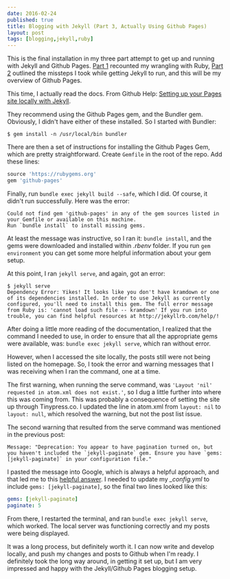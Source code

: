 ```yaml
---
date: 2016-02-24
published: true
title: Blogging with Jekyll (Part 3, Actually Using Github Pages)
layout: post
tags: [blogging,jekyll,ruby]
---
```

This is the final installation in my three part attempt to get up and running with Jekyll and Github Pages. [Part 1](/2016/02/23/getting-started-with-jekyll-part-1.html) recounted my wrangling with Ruby, [Part 2](/2016/02/24/getting-started-with-jekyll-part-2.html) outlined the missteps I took while getting Jekyll to run, and this will be my overview of Github Pages.
<!--more-->
This time, I actually read the docs. From Github Help: [Setting up your Pages site locally with Jekyll](https://help.github.com/articles/setting-up-your-pages-site-locally-with-jekyll/).

They recommend using the Github Pages gem, and the Bundler gem. Obviously, I didn't have either of these installed. So I started with Bundler:

```shell-session
$ gem install -n /usr/local/bin bundler
```

There are then a set of instructions for installing the Github Pages Gem, which are pretty straightforward. Create `Gemfile` in the root of the repo. Add these lines:

```ruby
source 'https://rubygems.org'
gem 'github-pages'
```

Finally, run `bundle exec jekyll build --safe`, which I did. Of course, it didn't run successfully. Here was the error:

```text
Could not find gem 'github-pages' in any of the gem sources listed in your Gemfile or available on this machine.
Run `bundle install` to install missing gems.
```

At least the message was instructive, so I ran it: `bundle install`, and the gems were downloaded and installed within *.rbenv* folder. If you run `gem environment` you can get some more helpful information about your gem setup.

At this point, I ran `jekyll serve`, and again, got an error:

```shell-session
$ jekyll serve
Dependency Error: Yikes! It looks like you don't have kramdown or one of its dependencies installed. In order to use Jekyll as currently configured, you'll need to install this gem. The full error message from Ruby is: 'cannot load such file -- kramdown' If you run into trouble, you can find helpful resources at http://jekyllrb.com/help/!
```

After doing a little more reading of the documentation, I realized that the command I needed to use, in order to ensure that all the appropriate gems were available, was: `bundle exec jekyll serve`, which ran without error.

However, when I accessed the site locally, the posts still were not being listed on the homepage. So, I took the error and warning messages that I was receiving when I ran the command, one at a time.

The first warning, when running the serve command, was `'Layout 'nil' requested in atom.xml does not exist.'`, so I dug a little further into where this was coming from. This was probably a consequence of setting the site up through Tinypress.co. I updated the line in atom.xml from `layout: nil` to `layout: null`, which resolved the warning, but not the post list issue.

The second warning that resulted from the serve command was mentioned in the previous post:

```text
Message: "Deprecation: You appear to have pagination turned on, but you haven't included the `jekyll-paginate` gem. Ensure you have `gems: [jekyll-paginate]` in your configuration file."
```

I pasted the message into Google, which is always a helpful approach, and that led me to this [helpful answer](https://teamtreehouse.com/community/jekyllpaginate-gem). I needed to update my *_config.yml* to include `gems: [jekyll-paginate]`, so the final two lines looked like this:

```yaml
gems: [jekyll-paginate]
paginate: 5
```

From there, I restarted the terminal, and ran `bundle exec jekyll serve`, which worked. The local server was functioning correctly and my posts were being displayed.

It was a long process, but definitely worth it. I can now write and develop locally, and push my changes and posts to Github when I'm ready. I definitely took the long way around, in getting it set up, but I am very impressed and happy with the Jekyll/Github Pages blogging setup.
